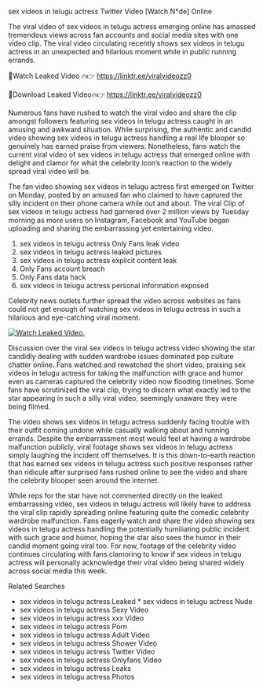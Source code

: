 ﻿sex videos in telugu actress Twitter Video [Watch N*de] Online

The viral video of ﻿sex videos in telugu actress emerging online has amassed tremendous views across fan accounts and social media sites with one video clip. The viral video circulating recently shows ﻿sex videos in telugu actress in an unexpected and hilarious moment while in public running errands. 

🔴Watch Leaked Video 🔥👉  https://linktr.ee/viralvideozz0 

🔴Download Leaked Video🔥👉  https://linktr.ee/viralvideozz0 

Numerous fans have rushed to watch the viral video and share the clip amongst followers featuring ﻿sex videos in telugu actress caught in an amusing and awkward situation. While surprising, the authentic and candid video showing ﻿sex videos in telugu actress handling a real life blooper so genuinely has earned praise from viewers. Nonetheless, fans watch the current viral video of ﻿sex videos in telugu actress that emerged online with delight and clamor for what the celebrity icon’s reaction to the widely spread viral video will be.

The fan video showing ﻿sex videos in telugu actress first emerged on Twitter on Monday, posted by an amused fan who claimed to have captured the silly incident on their phone camera while out and about. The viral Clip of ﻿sex videos in telugu actress had garnered over 2 million views by Tuesday morning as more users on Instagram, Facebook and YouTube began uploading and sharing the embarrassing yet entertaining video. 

1. ﻿sex videos in telugu actress Only Fans leak video
2. ﻿sex videos in telugu actress leaked pictures
3. ﻿sex videos in telugu actress explicit content leak
4. Only Fans account breach
5. Only Fans data hack
6. ﻿sex videos in telugu actress personal information exposed

Celebrity news outlets further spread the video across websites as fans could not get enough of watching ﻿sex videos in telugu actress in such a hilarious and eye-catching viral moment. 

[![Watch Leaked Video.](https://miro.medium.com/v2/resize:fit:828/format:webp/1*cilzJN44JGOrTw9NJCrNHA.gif "Watch Leaked Video")](https://linktr.ee/viralvideozz0)

Discussion over the viral ﻿sex videos in telugu actress video showing the star candidly dealing with sudden wardrobe issues dominated pop culture chatter online. Fans watched and rewatched the short video, praising ﻿sex videos in telugu actress for taking the malfunction with grace and humor even as cameras captured the celebrity video now flooding timelines. Some fans have scrutinized the viral clip, trying to discern what exactly led to the star appearing in such a silly viral video, seemingly unaware they were being filmed.

The video shows ﻿sex videos in telugu actress suddenly facing trouble with their outfit coming undone while casually walking about and running errands. Despite the embarrassment most would feel at having a wardrobe malfunction publicly, viral footage shows ﻿sex videos in telugu actress simply laughing the incident off themselves. It is this down-to-earth reaction that has earned ﻿sex videos in telugu actress such positive responses rather than ridicule after surprised fans rushed online to see the video and share the celebrity blooper seen around the internet.  

While reps for the star have not commented directly on the leaked embarrassing video, ﻿sex videos in telugu actress will likely have to address the viral clip rapidly spreading online featuring quite the comedic celebrity wardrobe malfunction. Fans eagerly watch and share the video showing ﻿sex videos in telugu actress handling the potentially humiliating public incident with such grace and humor, hoping the star also sees the humor in their candid moment going viral too. For now, footage of the celebrity video continues circulating with fans clamoring to know if ﻿sex videos in telugu actress will personally acknowledge their viral video being shared widely across social media this week.

Related Searches
* ﻿sex videos in telugu actress Leaked
﻿* sex videos in telugu actress Nude
* ﻿sex videos in telugu actress Sexy Video
* ﻿sex videos in telugu actress xxx Video
* ﻿sex videos in telugu actress Porn
* ﻿sex videos in telugu actress Adult Video
* ﻿sex videos in telugu actress Shower Video
* ﻿sex videos in telugu actress Twitter Video
* ﻿sex videos in telugu actress Onlyfans Video
* ﻿sex videos in telugu actress Leaks
* ﻿sex videos in telugu actress Photos